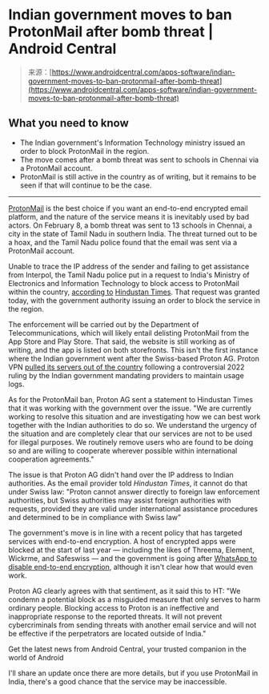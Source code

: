 <!--yml
category: 未分类
date: 2024-05-27 14:53:56
-->

# Indian government moves to ban ProtonMail after bomb threat | Android Central

> 来源：[https://www.androidcentral.com/apps-software/indian-government-moves-to-ban-protonmail-after-bomb-threat](https://www.androidcentral.com/apps-software/indian-government-moves-to-ban-protonmail-after-bomb-threat)

## What you need to know

*   The Indian government's Information Technology ministry issued an order to block ProtonMail in the region.
*   The move comes after a bomb threat was sent to schools in Chennai via a ProtonMail account.
*   ProtonMail is still active in the country as of writing, but it remains to be seen if that will continue to be the case.

* * *

[ProtonMail](https://www.androidcentral.com/best-privacy-apps-android) is the best choice if you want an end-to-end encrypted email platform, and the nature of the service means it is inevitably used by bad actors. On February 8, a bomb threat was sent to 13 schools in Chennai, a city in the state of Tamil Nadu in southern India. The threat turned out to be a hoax, and the Tamil Nadu police found that the email was sent via a ProtonMail account.

Unable to trace the IP address of the sender and failing to get assistance from Interpol, the Tamil Nadu police put in a request to India's Ministry of Electronics and Information Technology to block access to ProtonMail within the country, [according to](https://www.hindustantimes.com/india-news/it-ministry-looks-to-block-proton-mail-on-request-of-tamil-nadu-police-101707938167006.html) [Hindustan Times](https://www.hindustantimes.com/india-news/it-ministry-looks-to-block-proton-mail-on-request-of-tamil-nadu-police-101707938167006.html). That request was granted today, with the government authority issuing an order to block the service in the region.

The enforcement will be carried out by the Department of Telecommunications, which will likely entail delisting ProtonMail from the App Store and Play Store. That said, the website is still working as of writing, and the app is listed on both storefronts. This isn't the first instance where the Indian government went after the Swiss-based Proton AG. Proton VPN [pulled its servers out of the country](https://go.getproton.me/aff_c?offer_id=25&aff_id=1046&source=ac&aff_click_id=ac-us-1437021084676874745&url=https%3A%2F%2Fprotonvpn.com%2Fblog%2Fservers-india%2F%3FvisitorId%3Dho-%7Btransaction_id%7D%26aid%3D%7Baffiliate_id%7D%26offer_id%3D%7Boffer_id%7D%26url_id%3D%7Boffer_url_id%7D%26utm_campaign%3Dww-all-2a-vpn-gro_aff-g_acq-partners_program%26utm_medium%3Dlink%26utm_source%3Daid-tune-%7Baffiliate_id%7D%26utm_content%3D%7Boffer_id%7D%26hfp%3Dfalse%26spl%3D%7Baffiliate_id%7D&aff_sub2=https%3A%2F%2Fwww.androidcentral.com%2Fapps-software%2Findian-government-moves-to-ban-protonmail-after-bomb-threat) following a controversial 2022 ruling by the Indian government mandating providers to maintain usage logs.

As for the ProtonMail ban, Proton AG sent a statement to Hindustan Times that it was working with the government over the issue. "We are currently working to resolve this situation and are investigating how we can best work together with the Indian authorities to do so. We understand the urgency of the situation and are completely clear that our services are not to be used for illegal purposes. We routinely remove users who are found to be doing so and are willing to cooperate wherever possible within international cooperation agreements."

The issue is that Proton AG didn't hand over the IP address to Indian authorities. As the email provider told *Hindustan Times*, it cannot do that under Swiss law: "Proton cannot answer directly to foreign law enforcement authorities, but Swiss authorities may assist foreign authorities with requests, provided they are valid under international assistance procedures and determined to be in compliance with Swiss law”

The government's move is in line with a recent policy that has targeted services with end-to-end encryption. A host of encrypted apps were blocked at the start of last year — including the likes of Threema, Element, Wickrme, and Safeswiss — and the government is going after [WhatsApp to disable end-to-end encryption](https://www.deccanherald.com/technology/gadgets/govt-may-enforce-it-rules-on-whatsapp-to-reveal-id-of-fake-video-spreader-2728346), although it isn't clear how that would even work.

Proton AG clearly agrees with that sentiment, as it said this to HT: "We condemn a potential block as a misguided measure that only serves to harm ordinary people. Blocking access to Proton is an ineffective and inappropriate response to the reported threats. It will not prevent cybercriminals from sending threats with another email service and will not be effective if the perpetrators are located outside of India."

Get the latest news from Android Central, your trusted companion in the world of Android

I'll share an update once there are more details, but if you use ProtonMail in India, there's a good chance that the service may be inaccessible.